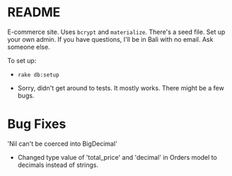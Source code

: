 # README

E-commerce site. Uses `bcrypt` and `materialize`. There's a seed file. Set up your own admin. If you have questions, I'll be in Bali with no email. Ask someone else.

To set up:

* `rake db:setup`

* Sorry, didn't get around to tests. It mostly works. There might be a few bugs.


# Bug Fixes

'Nil can't be coerced into BigDecimal'
  * Changed type value of 'total_price' and 'decimal' in Orders model to decimals instead of strings.
